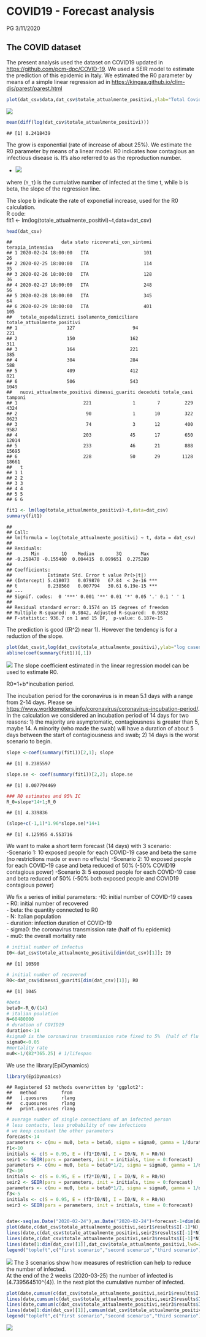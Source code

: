 COVID19 - Forecast analysis
================
PG
3/11/2020

## The COVID dataset

The present analysis used the dataset on COVID19 updated in
<https://github.com/pcm-dpc/COVID-19>. We used a SEIR model to estimate
the prediction of this epidemic in Italy. We estimated the R0 parameter
by means of a simple linear regression ad in
<https://kingaa.github.io/clim-dis/parest/parest.html>

``` r
plot(dat_csv$data,dat_csv$totale_attualmente_positivi,ylab="Total Covid cases",xlab="Date")
```

![](draft_analysis_Italy_files/figure-gfm/plot%20data-1.png)<!-- -->

``` r
mean(diff(log(dat_csv$totale_attualmente_positivi)))
```

    ## [1] 0.2418439

The grow is exponential (rate of increase of about 25%). We estimate the
R0 parameter by means of a linear model. R0 indicates how contagious an
infectious disease is. It’s also referred to as the reproduction
    number.

  - <img src="https://latex.codecogs.com/gif.latex?log(Y_t) = a + b*t + e_t" />

where \(`Y_t`\) is the cumulative number of infected at the time t,
while b is beta, the slope of the regression line.

The slope b indicate the rate of exponetial increase, used for the R0
calculation.  
R code:  
fit1 \<-
    lm(log(totale\_attualmente\_positivi)~t,data=dat\_csv)

``` r
head(dat_csv)
```

    ##                  data stato ricoverati_con_sintomi terapia_intensiva
    ## 1 2020-02-24 18:00:00   ITA                    101                26
    ## 2 2020-02-25 18:00:00   ITA                    114                35
    ## 3 2020-02-26 18:00:00   ITA                    128                36
    ## 4 2020-02-27 18:00:00   ITA                    248                56
    ## 5 2020-02-28 18:00:00   ITA                    345                64
    ## 6 2020-02-29 18:00:00   ITA                    401               105
    ##   totale_ospedalizzati isolamento_domiciliare totale_attualmente_positivi
    ## 1                  127                     94                         221
    ## 2                  150                    162                         311
    ## 3                  164                    221                         385
    ## 4                  304                    284                         588
    ## 5                  409                    412                         821
    ## 6                  506                    543                        1049
    ##   nuovi_attualmente_positivi dimessi_guariti deceduti totale_casi tamponi
    ## 1                        221               1        7         229    4324
    ## 2                         90               1       10         322    8623
    ## 3                         74               3       12         400    9587
    ## 4                        203              45       17         650   12014
    ## 5                        233              46       21         888   15695
    ## 6                        228              50       29        1128   18661
    ##   t
    ## 1 1
    ## 2 2
    ## 3 3
    ## 4 4
    ## 5 5
    ## 6 6

``` r
fit1 <- lm(log(totale_attualmente_positivi)~t,data=dat_csv)
summary(fit1)
```

    ## 
    ## Call:
    ## lm(formula = log(totale_attualmente_positivi) ~ t, data = dat_csv)
    ## 
    ## Residuals:
    ##       Min        1Q    Median        3Q       Max 
    ## -0.258470 -0.155400  0.004415  0.099651  0.275289 
    ## 
    ## Coefficients:
    ##             Estimate Std. Error t value Pr(>|t|)    
    ## (Intercept) 5.418073   0.079870   67.84  < 2e-16 ***
    ## t           0.238560   0.007794   30.61 6.19e-15 ***
    ## ---
    ## Signif. codes:  0 '***' 0.001 '**' 0.01 '*' 0.05 '.' 0.1 ' ' 1
    ## 
    ## Residual standard error: 0.1574 on 15 degrees of freedom
    ## Multiple R-squared:  0.9842, Adjusted R-squared:  0.9832 
    ## F-statistic: 936.7 on 1 and 15 DF,  p-value: 6.187e-15

The prediction is good (\(R^2\) near 1). However the tendency is for a
reduction of the
slope.

``` r
plot(dat_csv$t,log(dat_csv$totale_attualmente_positivi),ylab="log cases",xlab="time")
abline(coef(summary(fit1))[,1])
```

![](draft_analysis_Italy_files/figure-gfm/model%20plot-1.png)<!-- -->
The slope coefficient estimated in the linear regression model can be
used to estimate R0.

R0=1+b\*incubation period.

The incubation period for the coronavirus is in mean 5.1 days with a
range from 2-14 days. Please se
<https://www.worldometers.info/coronavirus/coronavirus-incubation-period/>.
In the calculation we considered an incubation period of 14 days for two
reasons: 1) the majority are asymptomatic, contagiousness is greater
than 5, maybe 14. A minority (who made the swab) will have a duration of
about 5 days between the start of contagiousness and swab; 2) 14 days is
the worst scenario to begin.

``` r
slope <-coef(summary(fit1))[2,1]; slope
```

    ## [1] 0.2385597

``` r
slope.se <- coef(summary(fit1))[2,2]; slope.se
```

    ## [1] 0.007794469

``` r
### R0 estimates and 95% IC 
R_0=slope*14+1;R_0
```

    ## [1] 4.339836

``` r
(slope+c(-1,1)*1.96*slope.se)*14+1
```

    ## [1] 4.125955 4.553716

We want to make a short term forecast (14 days) with 3 scenario:  
\-Scenario 1: 10 exposed people for each COVID-19 case and beta the same
(no restrictions made or even no effects) -Scenario 2: 10 exposed people
for each COVID-19 case and beta reduced of 50% (-50% COVID19 contagious
power) -Scenario 3: 5 exposed people for each COVID-19 case and beta
reduced of 50% (-50% both exposed people and COVID19 contagious power)

We fix a series of initial parameters: -I0: initial number of COVID-19
cases  
\- R0: initial number of recovered  
\- beta: the quantity connected to R0  
\- N: Italian population  
\- duration: infection duration of COVID-19  
\- sigma0: the coronavirus transmission rate (half of flu epidemic)  
\- mu0: the overall mortality rate

``` r
# initial number of infectus
I0<-dat_csv$totale_attualmente_positivi[dim(dat_csv)[1]]; I0
```

    ## [1] 10590

``` r
# initial number of recovered
R0<-dat_csv$dimessi_guariti[dim(dat_csv)[1]]; R0
```

    ## [1] 1045

``` r
#beta 
beta0<-R_0/(14)
# italian poulation
N=60480000
# duration of COVID19 
duration<-14
#sigma0 is the coronavirus transmission rate fixed to 5%  (half of flu epidemic)
sigma0<-0.05
#mortality rate 
mu0<-1/(82*365.25) # 1/lifespan
```

We use the library(EpiDynamics)

``` r
library(EpiDynamics)
```

    ## Registered S3 methods overwritten by 'ggplot2':
    ##   method         from 
    ##   [.quosures     rlang
    ##   c.quosures     rlang
    ##   print.quosures rlang

``` r
# average number of single connections of an infected person
# less contacts, less probability of new infections
# we keep constant the other parameters
forecast<-14
parameters <- c(mu = mu0, beta = beta0, sigma = sigma0, gamma = 1/duration)
f1<-10
initials <- c(S = 0.95, E = (f1*I0/N), I = I0/N, R = R0/N)
seir1 <- SEIR(pars = parameters, init = initials, time = 0:forecast)
parameters <- c(mu = mu0, beta = beta0*1/2, sigma = sigma0, gamma = 1/duration)
f2<-10
initials <- c(S = 0.95, E = (f2*I0/N), I = I0/N, R = R0/N)
seir2 <- SEIR(pars = parameters, init = initials, time = 0:forecast)
parameters <- c(mu = mu0, beta = beta0*1/2, sigma = sigma0, gamma = 1/duration)
f3<-5
initials <- c(S = 0.95, E = (f3*I0/N), I = I0/N, R = R0/N)
seir3 <- SEIR(pars = parameters, init = initials, time = 0:forecast)


date<-seq(as.Date("2020-02-24"),as.Date("2020-02-24")+forecast-1+dim(dat_csv)[1],1)
plot(date,c(dat_csv$totale_attualmente_positivi,seir1$results$I[-1]*N),type="l",ylab="Cases",xlab="time",main="Infected")
lines(date,c(dat_csv$totale_attualmente_positivi,seir2$results$I[-1]*N),col=2)
lines(date,c(dat_csv$totale_attualmente_positivi,seir3$results$I[-1]*N),col=3)
lines(date[1:dim(dat_csv)[1]],dat_csv$totale_attualmente_positivi,lwd=2)
legend("topleft",c("first scenario","second scenario","third scenario"),lty=1,col=1:3)
```

![](draft_analysis_Italy_files/figure-gfm/scenario%20plot-1.png)<!-- -->
The 3 scenarios show how measures of restriction can help to reduce the
number of infected.  
At the end of the 2 weeks (2020-03-25) the number of infected is
(4.739564510^{4}). In the next plot the cumulative number of
infected.

``` r
plot(date,cumsum(c(dat_csv$totale_attualmente_positivi,seir1$results$I[-1]*N)),type="l",ylab="Cases",xlab="time",main="Cumulative Infected")
lines(date,cumsum(c(dat_csv$totale_attualmente_positivi,seir2$results$I[-1]*N)),col=2)
lines(date,cumsum(c(dat_csv$totale_attualmente_positivi,seir3$results$I[-1]*N)),col=3)
lines(date[1:dim(dat_csv)[1]],cumsum(dat_csv$totale_attualmente_positivi),lwd=2)
legend("topleft",c("first scenario","second scenario","third scenario"),lty=1,col=1:3)
```

![](draft_analysis_Italy_files/figure-gfm/cumulative%20plot-1.png)<!-- -->
